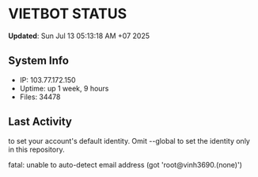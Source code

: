 # VIETBOT STATUS
**Updated**: Sun Jul 13 05:13:18 AM +07 2025

## System Info
- IP: 103.77.172.150
- Uptime: up 1 week, 9 hours
- Files: 34478

## Last Activity

to set your account's default identity.
Omit --global to set the identity only in this repository.

fatal: unable to auto-detect email address (got 'root@vinh3690.(none)')
